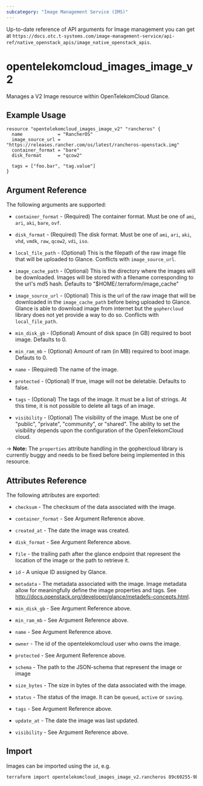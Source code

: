 ```yaml
---
subcategory: "Image Management Service (IMS)"
---
```


Up-to-date reference of API arguments for Image management you can get at
`https://docs.otc.t-systems.com/image-management-service/api-ref/native_openstack_apis/image_native_openstack_apis`.

# opentelekomcloud_images_image_v2

Manages a V2 Image resource within OpenTelekomCloud Glance.

## Example Usage

```hcl
resource "opentelekomcloud_images_image_v2" "rancheros" {
  name             = "RancherOS"
  image_source_url = "https://releases.rancher.com/os/latest/rancheros-openstack.img"
  container_format = "bare"
  disk_format      = "qcow2"

  tags = ["foo.bar", "tag.value"]
}
```

## Argument Reference

The following arguments are supported:

* `container_format` - (Required) The container format. Must be one of
  `ami`, `ari`, `aki`, `bare`, `ovf`.

* `disk_format` - (Required) The disk format. Must be one of
  `ami`, `ari`, `aki`, `vhd`, `vmdk`, `raw`, `qcow2`, `vdi`, `iso`.

* `local_file_path` - (Optional) This is the filepath of the raw image file
  that will be uploaded to Glance. Conflicts with `image_source_url`.

* `image_cache_path` - (Optional) This is the directory where the images will
  be downloaded. Images will be stored with a filename corresponding to
  the url's md5 hash. Defaults to "$HOME/.terraform/image_cache"

* `image_source_url` - (Optional) This is the url of the raw image that will
  be downloaded in the `image_cache_path` before being uploaded to Glance.
  Glance is able to download image from internet but the `gophercloud` library
  does not yet provide a way to do so.
  Conflicts with `local_file_path`.

* `min_disk_gb` - (Optional) Amount of disk space (in GB) required to boot image.
  Defaults to 0.

* `min_ram_mb` - (Optional) Amount of ram (in MB) required to boot image.
  Defauts to 0.

* `name` - (Required) The name of the image.

* `protected` - (Optional) If true, image will not be deletable.
  Defaults to false.

* `tags` - (Optional) The tags of the image. It must be a list of strings.
  At this time, it is not possible to delete all tags of an image.

* `visibility` - (Optional) The visibility of the image. Must be one of
  "public", "private", "community", or "shared". The ability to set the
  visibility depends upon the configuration of the OpenTelekomCloud cloud.

-> **Note:** The `properties` attribute handling in the gophercloud library is currently buggy
and needs to be fixed before being implemented in this resource.

## Attributes Reference

The following attributes are exported:

* `checksum` - The checksum of the data associated with the image.

* `container_format` - See Argument Reference above.

* `created_at` - The date the image was created.

* `disk_format` - See Argument Reference above.

* `file` - the trailing path after the glance
  endpoint that represent the location of the image
  or the path to retrieve it.

* `id` - A unique ID assigned by Glance.

* `metadata` - The metadata associated with the image.
  Image metadata allow for meaningfully define the image properties
  and tags. See http://docs.openstack.org/developer/glance/metadefs-concepts.html.

* `min_disk_gb` - See Argument Reference above.

* `min_ram_mb` - See Argument Reference above.

* `name` - See Argument Reference above.

* `owner` - The id of the opentelekomcloud user who owns the image.

* `protected` - See Argument Reference above.

* `schema` - The path to the JSON-schema that represent
  the image or image

* `size_bytes` - The size in bytes of the data associated with the image.

* `status` - The status of the image. It can be `queued`, `active`
  or `saving`.

* `tags` - See Argument Reference above.

* `update_at` - The date the image was last updated.

* `visibility` - See Argument Reference above.

## Import

Images can be imported using the `id`, e.g.

```sh
terraform import opentelekomcloud_images_image_v2.rancheros 89c60255-9bd6-460c-822a-e2b959ede9d2
```
